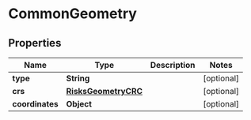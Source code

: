 

# CommonGeometry


## Properties

Name | Type | Description | Notes
------------ | ------------- | ------------- | -------------
**type** | **String** |  |  [optional]
**crs** | [**RisksGeometryCRC**](RisksGeometryCRC.md) |  |  [optional]
**coordinates** | **Object** |  |  [optional]



